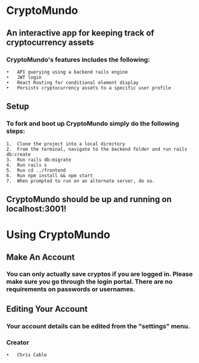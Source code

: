 # CryptoMundo

## An interactive app for keeping track of cryptocurrency assets

###  CryptoMundo's features includes the following:
	•	API querying using a backend rails engine
	•	JWT login
	•	React Routing for conditional element display
	•	Persists cryptocurrency assets to a specific user profile
  
## Setup
### To fork and boot up CryptoMundo simply do the following steps:
	1.	Clone the project into a local directory
	2.	From the terminal, navigate to the backend folder and run rails db:create
	3.	Run rails db:migrate
	4.	Run rails s
	5.	Run cd ../frontend
	6.	Run npm install && npm start
	7.	When prompted to run on an alternate server, do so.
	
## CryptoMundo should be up and running on localhost:3001!

# Using CryptoMundo

## Make An Account
### You can only actually save cryptos if you are logged in. Please make sure you go through the login portal. There are no requirements on passwords or usernames.

## Editing Your Account
### Your account details can be edited from the "settings" menu.

### Creator
	•	Chris Cable

